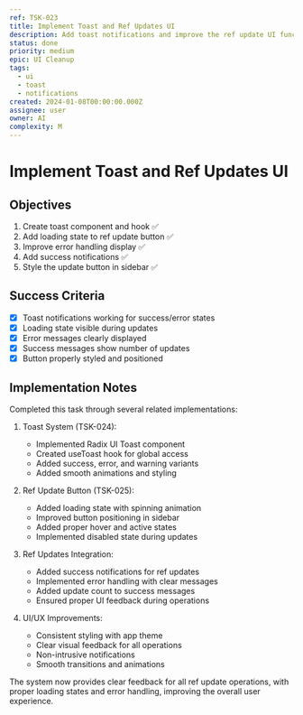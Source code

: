 ```yaml
---
ref: TSK-023
title: Implement Toast and Ref Updates UI
description: Add toast notifications and improve the ref update UI functionality
status: done
priority: medium
epic: UI Cleanup
tags:
  - ui
  - toast
  - notifications
created: 2024-01-08T00:00:00.000Z
assignee: user
owner: AI
complexity: M
---
```


# Implement Toast and Ref Updates UI

## Objectives
1. Create toast component and hook ✅
2. Add loading state to ref update button ✅
3. Improve error handling display ✅
4. Add success notifications ✅
5. Style the update button in sidebar ✅

## Success Criteria
- [x] Toast notifications working for success/error states
- [x] Loading state visible during updates
- [x] Error messages clearly displayed
- [x] Success messages show number of updates
- [x] Button properly styled and positioned

## Implementation Notes

Completed this task through several related implementations:

1. Toast System (TSK-024):
   - Implemented Radix UI Toast component
   - Created useToast hook for global access
   - Added success, error, and warning variants
   - Added smooth animations and styling

2. Ref Update Button (TSK-025):
   - Added loading state with spinning animation
   - Improved button positioning in sidebar
   - Added proper hover and active states
   - Implemented disabled state during updates

3. Ref Updates Integration:
   - Added success notifications for ref updates
   - Implemented error handling with clear messages
   - Added update count to success messages
   - Ensured proper UI feedback during operations

4. UI/UX Improvements:
   - Consistent styling with app theme
   - Clear visual feedback for all operations
   - Non-intrusive notifications
   - Smooth transitions and animations

The system now provides clear feedback for all ref update operations, with proper loading states and error handling, improving the overall user experience. 
